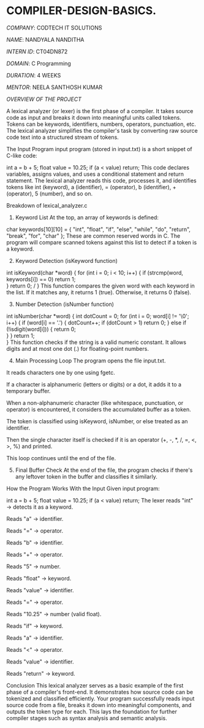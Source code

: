 # COMPILER-DESIGN-BASICS.

*COMPANY*: CODTECH IT SOLUTIONS

*NAME*: NANDYALA NANDITHA

*INTERN ID*: CT04DN872

*DOMAIN*: C Programming

*DURATION*: 4 WEEKS

*MENTOR*: NEELA SANTHOSH KUMAR

*OVERVIEW OF THE PROJECT*

A lexical analyzer (or lexer) is the first phase of a compiler. It takes source code as input and breaks it down into meaningful units called tokens. Tokens can be keywords, identifiers, numbers, operators, punctuation, etc. The lexical analyzer simplifies the compiler's task by converting raw source code text into a structured stream of tokens.

The Input Program
 input program (stored in input.txt) is a short snippet of C-like code:

int a = b + 5;
float value = 10.25;
if (a < value) return;
This code declares variables, assigns values, and uses a conditional statement and return statement. The lexical analyzer reads this code, processes it, and identifies tokens like int (keyword), a (identifier), = (operator), b (identifier), + (operator), 5 (number), and so on.

Breakdown of lexical_analyzer.c
1. Keyword List
At the top, an array of keywords is defined:

char keywords[10][10] = {
    "int", "float", "if", "else", "while",
    "do", "return", "break", "for", "char"
};
These are common reserved words in C. The program will compare scanned tokens against this list to detect if a token is a keyword.

2. Keyword Detection (isKeyword function)

int isKeyword(char *word) {
    for (int i = 0; i < 10; i++) {
        if (strcmp(word, keywords[i]) == 0)
            return 1;  
    }
    return 0;  /
}
This function compares the given word with each keyword in the list. If it matches any, it returns 1 (true). Otherwise, it returns 0 (false).

3. Number Detection (isNumber function)

int isNumber(char *word) {
    int dotCount = 0;
    for (int i = 0; word[i] != '\0'; i++) {
        if (word[i] == '.') {
            dotCount++;
            if (dotCount > 1) return 0; 
        } else if (!isdigit(word[i])) {
            return 0;  
        }
    }
    return 1;  
}
This function checks if the string is a valid numeric constant. It allows digits and at most one dot (.) for floating-point numbers.

4. Main Processing Loop
The program opens the file input.txt.

It reads characters one by one using fgetc.

If a character is alphanumeric (letters or digits) or a dot, it adds it to a temporary buffer.

When a non-alphanumeric character (like whitespace, punctuation, or operator) is encountered, it considers the accumulated buffer as a token.

The token is classified using isKeyword, isNumber, or else treated as an identifier.

Then the single character itself is checked if it is an operator (+, -, *, /, =, <, >, %) and printed.

This loop continues until the end of the file.

5. Final Buffer Check
At the end of the file, the program checks if there's any leftover token in the buffer and classifies it similarly.

How the Program Works With the Input
Given input program:

int a = b + 5;
float value = 10.25;
if (a < value) return;
The lexer reads "int" → detects it as a keyword.

Reads "a" → identifier.

Reads "=" → operator.

Reads "b" → identifier.

Reads "+" → operator.

Reads "5" → number.

Reads "float" → keyword.

Reads "value" → identifier.

Reads "=" → operator.

Reads "10.25" → number (valid float).

Reads "if" → keyword.

Reads "a" → identifier.

Reads "<" → operator.

Reads "value" → identifier.

Reads "return" → keyword.

Conclusion
This lexical analyzer serves as a basic example of the first phase of a compiler's front-end. It demonstrates how source code can be tokenized and classified efficiently. Your program successfully reads input source code from a file, breaks it down into meaningful components, and outputs the token type for each. This lays the foundation for further compiler stages such as syntax analysis and semantic analysis.
